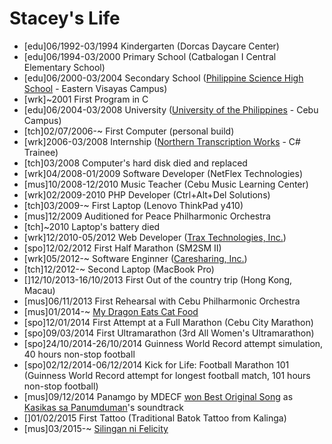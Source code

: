 Stacey's Life
===============

- [edu]06/1992-03/1994 Kindergarten (Dorcas Daycare Center)
- [edu]06/1994-03/2000 Primary School (Catbalogan I Central Elementary School)
- [edu]06/2000-03/2004 Secondary School ([Philippine Science High School](http://pshs.edu.ph/) - Eastern Visayas Campus)
- [wrk]~2001 First Program in C
- [edu]06/2004-03/2008 University ([University of the Philippines](http://www.up.edu.ph/) - Cebu Campus)
- [tch]02/07/2006-~ First Computer (personal build)
- [wrk]2006-03/2008 Internship ([Northern Transcription Works](http://northernworx.com/) - C# Trainee)
- [tch]03/2008 Computer's hard disk died and replaced
- [wrk]04/2008-01/2009 Software Developer (NetFlex Technologies)
- [mus]10/2008-12/2010 Music Teacher (Cebu Music Learning Center)
- [wrk]02/2009-2010 PHP Developer (Ctrl+Alt+Del Solutions)
- [tch]03/2009-~ First Laptop (Lenovo ThinkPad y410)
- [mus]12/2009 Auditioned for Peace Philharmonic Orchestra
- [tch]~2010 Laptop's battery died
- [wrk]12/2010-05/2012 Web Developer ([Trax Technologies, Inc.](https://traxtech.com/))
- [spo]12/02/2012 First Half Marathon (SM2SM II)
- [wrk]05/2012-~ Software Enginner ([Caresharing, Inc.](http://caresharing.com/))
- [tch]12/2012-~ Second Laptop (MacBook Pro)
- []12/10/2013-16/10/2013 First Out of the country trip (Hong Kong, Macau)
- [mus]06/11/2013 First Rehearsal with Cebu Philharmonic Orchestra
- [mus]01/2014-~ [My Dragon Eats Cat Food](https://www.facebook.com/MyDragonEatsCatFood)
- [spo]12/01/2014 First Attempt at a Full Marathon (Cebu City Marathon)
- [spo]09/03/2014 First Ultramarathon (3rd All Women's Ultramarathon)
- [spo]24/10/2014-26/10/2014 Guinness World Record attempt simulation, 40 hours non-stop football
- [spo]02/12/2014-06/12/2014 Kick for Life: Football Marathon 101 (Guinness World Record attempt for longest football match, 101 hours non-stop football)
- [mus]09/12/2014 Panamgo by MDECF [won Best Original Song](https://www.facebook.com/mindanaofilmfest/posts/739606226121840?fref=nf) as [Kasikas sa Panumduman](https://www.facebook.com/kasikas.sa.panumduman?fref=ts)'s soundtrack
- []01/02/2015 First Tattoo (Traditional Batok Tattoo from Kalinga)
- [mus]03/2015-~ [Silingan ni Felicity](https://www.facebook.com/pages/Silingan-Ni-Felicity/836683136404332)

